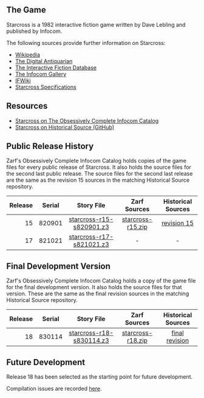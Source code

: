 ## The Game

Starcross is a 1982 interactive fiction game written by Dave Lebling and published by Infocom.

The following sources provide further information on Starcross:

* [Wikipedia](https://en.wikipedia.org/wiki/Starcross_(video_game))
* [The Digital Antiquarian](https://www.filfre.net/2012/09/starcross/)
* [The Interactive Fiction Database](https://ifdb.tads.org/viewgame?id=y42oje3ryqi6lohn)
* [The Infocom Gallery](http://infocom.elsewhere.org/gallery/starcross/starcross.html)
* [IFWiki](http://www.ifwiki.org/index.php/Starcross)
* [Starcross Specifications](http://www.infocom-if.org/games/starcross/starspecs.html)

## Resources

* [Starcross on The Obsessively Complete Infocom Catalog](https://eblong.com/infocom/#starcross)
* [Starcross on Historical Source (GitHub)](https://github.com/historicalsource/starcross)

## Public Release History

Zarf's Obsessively Complete Infocom Catalog holds copies of the game files for every public release of Starcross. It also holds the source files for the second last public release. The source files for the second last release are the same as the revision 15 sources in the matching Historical Source repository.

| Release | Serial | Story File                 | Zarf Sources        | Historical Sources |
| -------:|:------:|:--------------------------:|:-------------------:|:------------------:|
|      15 | 820901 | [starcross-r15-s820901.z3] | [starcross-r15.zip] |      [revision 15] |
|      17 | 821021 | [starcross-r17-s821021.z3] |                   - |                  - |

[starcross-r15-s820901.z3]: https://eblong.com/infocom/gamefiles/starcross-r15-s820901.z3
[starcross-r15.zip]: https://eblong.com/infocom/sources/starcross-r15.zip
[revision 15]: https://https://github.com/historicalsource/starcross/tree/f9f770f8c72a10c2f2ac4317c5e0e01e779c2f5b

[starcross-r17-s821021.z3]: https://eblong.com/infocom/gamefiles/starcross-r17-s821021.z3

## Final Development Version

Zarf's Obsessively Complete Infocom Catalog holds a copy of the game file for the final development version. It also holds the source files for that version. These are the same as the final revision sources in the matching Historical Source repository.

| Release | Serial | Story File                 | Zarf Sources        | Historical Sources |
| -------:|:------:|:--------------------------:|:-------------------:|:------------------:|
|      18 | 830114 | [starcross-r18-s830114.z3] | [starcross-r18.zip] |   [final revision] |

[starcross-r18-s830114.z3]: https://eblong.com/infocom/gamefiles/starcross-r18-s830114.z3
[starcross-r18.zip]: https://eblong.com/infocom/sources/starcross-r18.zip
[final revision]: https://github.com/historicalsource/starcross/tree/d4f87d5e34b1d6ea7f88b336054a500331383b11

## Future Development

Release 18 has been selected as the starting point for future development.

Compilation issues are recorded [here](https://github.com/the-infocom-files/starcross/issues/2).
